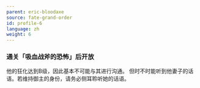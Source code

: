 ```yaml
---
parent: eric-bloodaxe
source: fate-grand-order
id: profile-6
language: zh
weight: 6
---
```


### 通关「吸血战斧的恐怖」后开放

他的狂化达到B级，因此基本不可能与其进行沟通。
但时不时能听到他妻子的话语。若维持御主的身份，请务必侧耳聆听她的话语。
